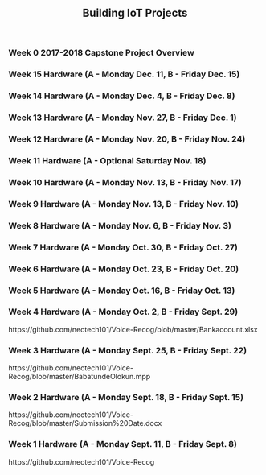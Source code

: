 <ARTICLE ID="Article_1">
 <HEADER ID="Header_Article_1">
  <H2>Building IoT Projects</H2>
 </HEADER>

 <SECTION ID="Section_0">
  <H3>Week 0 2017-2018 Capstone Project Overview</H3>
 </SECTION>
 
  <SECTION ID="Section_15">
  <H3>Week 15 Hardware (A - Monday Dec. 11, B - Friday Dec. 15)</H3>

 </SECTION>
 
  <SECTION ID="Section_14">
  <H3>Week 14 Hardware (A - Monday Dec. 4, B - Friday Dec. 8)</H3>
  
 </SECTION>
 
  <SECTION ID="Section_13">
  <H3>Week 13 Hardware (A - Monday Nov. 27, B - Friday Dec. 1)</H3>
  
 </SECTION>
 
  <SECTION ID="Section_12">
  <H3>Week 12 Hardware (A - Monday Nov. 20, B - Friday Nov. 24)</H3>
 
 </SECTION>
 
  <SECTION ID="Section_11">
 <H3>Week 11 Hardware (A - Optional Saturday Nov. 18)</H3>
  
 </SECTION>
 
 <SECTION ID="Section_10">
  <H3>Week 10 Hardware (A - Monday Nov. 13, B - Friday Nov. 17)</H3>
 </SECTION>

 <SECTION ID="Section_9">
  <H3>Week 9 Hardware (A - Monday Nov. 13, B - Friday Nov. 10)</H3>
 
 </SECTION>
 
 <SECTION ID="Section_8">
  <H3>Week 8 Hardware (A - Monday Nov. 6, B - Friday Nov. 3)</H3>
 
 </SECTION> 
 
 <SECTION ID="Section_7">
  <H3>Week 7 Hardware (A - Monday Oct. 30, B - Friday Oct. 27)</H3>
  
 </SECTION>
  <SECTION ID="Section_6">
  <H3>Week 6 Hardware (A - Monday Oct. 23, B - Friday Oct. 20)</H3>
  
 </SECTION>
  <SECTION ID="Section_5">
  <H3>Week 5 Hardware (A - Monday Oct. 16, B - Friday Oct. 13)</H3>
	
  
 </SECTION>
 <SECTION ID="Section_4">
	<H3>Week 4 Hardware (A - Monday Oct. 2, B - Friday Sept. 29) </H3>
	<p>
		https://github.com/neotech101/Voice-Recog/blob/master/Bankaccount.xlsx
	</p>
 
 </SECTION>
 <SECTION ID="Section_3">
  <H3>Week 3 Hardware (A - Monday Sept. 25, B - Friday Sept. 22)</H3>
	<p>
		https://github.com/neotech101/Voice-Recog/blob/master/BabatundeOlokun.mpp
	</p>
 
 </SECTION>
 <SECTION ID="Section_2">
  <H3>Week 2 Hardware  (A - Monday Sept. 18, B - Friday Sept. 15)</H3>
	<p>
		https://github.com/neotech101/Voice-Recog/blob/master/Submission%20Date.docx
	</p>
 
 </SECTION>
 <SECTION ID="Section_1">
  <H3>Week 1 Hardware (A - Monday Sept. 11, B - Friday Sept. 8)</H3>
	<p>
		https://github.com/neotech101/Voice-Recog
	</p>
  
 </SECTION>
 
 </ARTICLE>

